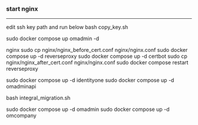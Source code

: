 ### start nginx
-------------
edit ssh key path and run below
bash copy_key.sh

sudo docker compose up omadmin -d

 nginx
sudo cp nginx/nginx_before_cert.conf nginx/nginx.conf
sudo docker compose up -d reverseproxy
sudo docker compose up -d certbot
sudo cp nginx/nginx_after_cert.conf nginx/nginx.conf
sudo docker compose restart reverseproxy


sudo docker compose up -d identityone
sudo docker compose up -d omadminapi

bash integral_migration.sh

sudo docker compose up -d omadmin 
sudo docker compose up -d omcompany
